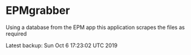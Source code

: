 # EPMgrabber
Using a database from the EPM app this application scrapes the files as required


Latest backup: Sun Oct 6 17:23:02 UTC 2019
